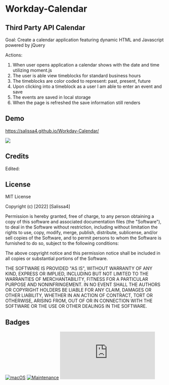 # Workday-Calendar

## Third Party API Calendar

Goal: Create a calendar application featuring dynamic HTML and Javascript powered by jQuery

Actions:
1. When user opens application a calendar shows with the date and time utilizing moment.js
2. The user is able view timeblocks for standard business hours 
3. The timeblocks are color coded to represent: past, present, future
4. Upon clicking into a timeblock as a user I am able to enter an event and save
5. The events are saved in local storage
6. When the page is refreshed the save information still renders


## Demo

https://salissa4.github.io/Workday-Calendar/

<img src="./assets/images/">

## Credits

Edited: 

## License

MIT License

Copyright (c) [2022] [Salissa4]

Permission is hereby granted, free of charge, to any person obtaining a copy
of this software and associated documentation files (the "Software"), to deal
in the Software without restriction, including without limitation the rights
to use, copy, modify, merge, publish, distribute, sublicense, and/or sell
copies of the Software, and to permit persons to whom the Software is
furnished to do so, subject to the following conditions:

The above copyright notice and this permission notice shall be included in all
copies or substantial portions of the Software.

THE SOFTWARE IS PROVIDED "AS IS", WITHOUT WARRANTY OF ANY KIND, EXPRESS OR
IMPLIED, INCLUDING BUT NOT LIMITED TO THE WARRANTIES OF MERCHANTABILITY,
FITNESS FOR A PARTICULAR PURPOSE AND NONINFRINGEMENT. IN NO EVENT SHALL THE
AUTHORS OR COPYRIGHT HOLDERS BE LIABLE FOR ANY CLAIM, DAMAGES OR OTHER
LIABILITY, WHETHER IN AN ACTION OF CONTRACT, TORT OR OTHERWISE, ARISING FROM,
OUT OF OR IN CONNECTION WITH THE SOFTWARE OR THE USE OR OTHER DEALINGS IN THE
SOFTWARE.

## Badges

[![macOS](https://svgshare.com/i/ZjP.svg)](https://svgshare.com/i/ZjP.svg)
[![Maintenance](https://img.shields.io/badge/Maintained%3F-no-red.svg)](https://bitbucket.org/lbesson/ansi-colors)
[![GitHub license](https://badgen.net/github/license/Naereen/Strapdown.js)](https://github.com/Naereen/StrapDown.js/blob/master/LICENSE)


